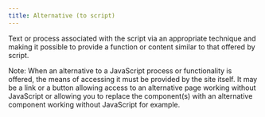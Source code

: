 ```yaml
---
title: Alternative (to script)
---
```


Text or process associated with the script via an appropriate technique and making it possible to provide a function or content similar to that offered by script.

Note: When an alternative to a JavaScript process or functionality is offered, the means of accessing it must be provided by the site itself. It may be a link or a button allowing access to an alternative page working without JavaScript or allowing you to replace the component(s) with an alternative component working without JavaScript for example.

